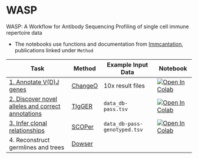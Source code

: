 # WASP
WASP: A Workflow for Antibody Sequencing Profiling of single cell immune repertoire data      
* The notebooks use functions and documentation from [Immcantation](https://immcantation.readthedocs.io/en/stable/), publications linked under `Method`

| Task | Method | Example Input Data  | Notebook | 
| ---- | ---- | ---- | -------- |
| [1. Annotate V(D)J genes](https://github.com/yyw-informatics/WASP/blob/main/Immcantation_1_VDJ_Annotation_and_Standardization_with_Change_O_in_Python.ipynb)  | [ChangeO](https://academic.oup.com/bioinformatics/article/31/20/3356/195677) | 10x result files | [![Open In Colab](https://colab.research.google.com/assets/colab-badge.svg)](https://colab.research.google.com/github/yyw-informatics/WASP/blob/main/Immcantation_1_VDJ_Annotation_and_Standardization_with_Change_O_in_Python.ipynb)
| [2. Discover novel alleles and correct annotations](https://github.com/yyw-informatics/WASP/blob/main/Immcantation_2_Novel_V_gene_alleles_with_TIgGER_in_R.ipynb) | [TIgGER](https://www.pnas.org/doi/10.1073/pnas.1417683112) | `data_db-pass.tsv` |[![Open In Colab](https://colab.research.google.com/assets/colab-badge.svg)](https://colab.research.google.com/github/yyw-informatics/WASP/blob/main/Immcantation_2_Novel_V_gene_alleles_with_TIgGER_in_R.ipynb)|
| [3. Infer clonal relationships](https://github.com/yyw-informatics/WASP/blob/main/Immcantation_3_Clonal_relationship_inference_with_SHazaM_and_SCOPer_in_R.ipynb) | [SCOPer](https://journals.plos.org/ploscompbiol/article?id=10.1371/journal.pcbi.1007977) |  `data_db-pass-genotyped.tsv`   | [![Open In Colab](https://colab.research.google.com/assets/colab-badge.svg)](https://colab.research.google.com/github/yyw-informatics/WASP/blob/main/Immcantation_3_Clonal_relationship_inference_with_SHazaM_and_SCOPer_in_R.ipynb)   |
| 4. Reconstruct germlines and trees |[Dowser](https://journals.plos.org/ploscompbiol/article?id=10.1371/journal.pcbi.1009885)   |   | 


